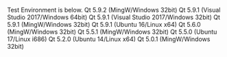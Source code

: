 Test Environment is below.
    Qt 5.9.2 (MingW/Windows 32bit)
    Qt 5.9.1 (Visual Studio 2017/Windows 64bit)
    Qt 5.9.1 (Visual Studio 2017/Windows 32bit)
    Qt 5.9.1 (MingW/Windows 32bit)
    Qt 5.9.1 (Ubuntu 16/Linux x64)
    Qt 5.6.0 (MingW/Windows 32bit)
    Qt 5.5.1 (MingW/Windows 32bit)
    Qt 5.5.0 (Ubuntu 17/Linux i686)
    Qt 5.2.0 (Ubuntu 14/Linux x64)
    Qt 5.0.1 (MingW/Windows 32bit)

